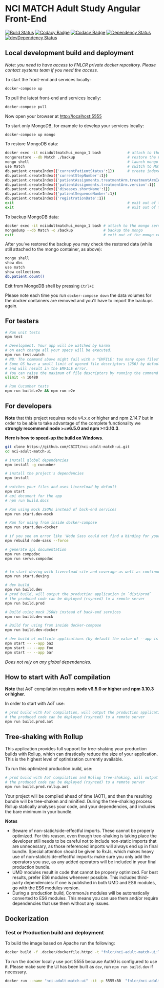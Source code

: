 # NCI MATCH Adult Study Angular Front-End

[![Build Status](https://travis-ci.org/CBIIT/nci-adult-match-ui.svg?branch=master)](https://travis-ci.org/CBIIT/nci-adult-match-ui)
[![Codacy Badge](https://api.codacy.com/project/badge/Grade/d0059ed74fc241c3adc2da283aa0b7a9)](https://www.codacy.com/app/matchbox/nci-adult-match-ui?utm_source=github.com&amp;utm_medium=referral&amp;utm_content=CBIIT/nci-adult-match-ui&amp;utm_campaign=Badge_Grade)
[![Codacy Badge](https://api.codacy.com/project/badge/Coverage/d0059ed74fc241c3adc2da283aa0b7a9)](https://www.codacy.com/app/matchbox/nci-adult-match-ui?utm_source=github.com&utm_medium=referral&utm_content=CBIIT/nci-adult-match-ui&utm_campaign=Badge_Coverage)
[![Dependency Status](https://david-dm.org/CBIIT/nci-adult-match-ui.svg)](https://david-dm.org/CBIIT/nci-adult-match-ui)
[![devDependency Status](https://david-dm.org/CBIIT/nci-adult-match-ui/dev-status.svg)](https://david-dm.org/CBIIT/nci-adult-match-ui?type=dev)

## Local development build and deployment

*Note: you need to have access to FNLCR private docker repository. Please contact systems team if you need the access.*

To start the front-end and services locally:

```bash
docker-compose up
```

To pull the latest front-end and services locally:

```bash
docker-compose pull
```

Now open your browser at [http://localhost:5555](http://localhost:5555)

To start only MongoDB, for example to develop your services locally:

```bash
docker-compose up mongo
```

To restore MongoDB data:

```bash
docker exec -it nciadultmatchui_mongo_1 bash            # attach to the mongo service of your docker-compose
mongorestore --db Match ./backup                        # restore the mongo dump
mongo shell                                             # launch mongo shell
use Match                                               # switch to Match database
db.patient.createIndex({'currentPatientStatus':1})      # create indexes
db.patient.createIndex({'currentStepNumber':1})
db.patient.createIndex({'patientAssignments.treatmentArm.treatmentArmId':1})
db.patient.createIndex({'patientAssignments.treatmentArm.version':1})
db.patient.createIndex({'diseases.shortName':1})
db.patient.createIndex({'patientSequenceNumber':1})
db.patient.createIndex({'registrationDate':1})
exit                                                    # exit out of the mongo shell
exit                                                    # exit out of the mongo container into your terminal
```

To backup MongoDB data:

```bash
docker exec -it nciadultmatchui_mongo_1 bash # attach to the mongo service of your docker-compose
mongodump --db Match -o /backup              # backup the mongo
exit                                         # exit out of the mongo container into your terminal
```

After you've restored the backup you may check the restored data (while still attached to the mongo container, as above):

```bash
mongo shell
show dbs
use match
show collections
db.patient.count()
```

Exit from MongoDB shell by pressing `Ctrl+C`

Please note each time you run `docker-compose down` the data volumes for the docker containers are removed and you'll have to import the backups again.

## For testers

```bash
# Run unit tests
npm test

# Development. Your app will be watched by karma
# on each change all your specs will be executed.
npm run test.watch
# NB: The command above might fail with a "EMFILE: too many open files" error.
# Some OS have a small limit of opened file descriptors (256) by default
# and will result in the EMFILE error.
# You can raise the maximum of file descriptors by running the command below:
ulimit -n 10480

# Run Cucumber tests
npm run build.e2e && npm run e2e
```

## For developers

**Note** that this project requires node v4.x.x or higher and npm 2.14.7 but in order to be able to take advantage of the complete functionality we **strongly recommend node >=v6.5.0 and npm >=3.10.3**.

**Here is how to [speed-up the build on Windows](https://github.com/mgechev/angular-seed/wiki/Speed-up-the-build-on-Windows)**.

```bash
git clone https://github.com/CBIIT/nci-adult-match-ui.git
cd nci-adult-match-ui

# install global dependencies
npm install -g cucumber

# install the project's dependencies
npm install

# watches your files and uses livereload by default
npm start
# api document for the app
# npm run build.docs

# Run using mock JSONs instead of back-end services
npm run start.dev-mock

# Run for using from inside docker-compose
npm run start.dev-docker

# if you see an error like 'Node Sass could not find a binding for your current environment'
npm rebuild node-sass --force

# generate api documentation
npm run compodoc
npm run serve.compodoc


# to start deving with livereload site and coverage as well as continuous testing
npm run start.deving

# dev build
npm run build.dev
# prod build, will output the production application in `dist/prod`
# the produced code can be deployed (rsynced) to a remote server
npm run build.prod

# Build using mock JSONs instead of back-end services
npm run build.dev-mock

# Build for using from inside docker-compose
npm run build.dev-docker

# dev build of multiple applications (by default the value of --app is "app")
npm start -- --app baz
npm start -- --app foo
npm start -- --app bar
```
_Does not rely on any global dependencies._

## How to start with AoT compilation

**Note** that AoT compilation requires **node v6.5.0 or higher** and **npm 3.10.3 or higher**.

In order to start with AoT use:

```bash
# prod build with AoT compilation, will output the production application in `dist/prod`
# the produced code can be deployed (rsynced) to a remote server
npm run build.prod.aot
```

## Tree-shaking with Rollup

This application provides full support for tree-shaking your production builds with Rollup, which can drastically reduce the size of your application. This is the highest level of optimization currently available.

To run this optimized production build, use: 

```bash
# prod build with AoT compilation and Rollup tree-shaking, will output the production application in `dist/prod`
# the produced code can be deployed (rsynced) to a remote server
npm run build.prod.rollup.aot
```

Your project will be compiled ahead of time (AOT), and then the resulting bundle will be tree-shaken and minified. During the tree-shaking process Rollup statically analyses your code, and your dependencies, and includes the bare minimum in your bundle.

**Notes** 
- Beware of non-static/side-effectful imports. These cannot be properly optimized. For this reason, even though tree-shaking is taking place the developer still needs to be careful not to include non-static imports that are unnecessary, as those referenced imports will always end up in final bundle. Special attention should be given to RxJs, which makes heavy use of non-static/side-effectful imports: make sure you only add the operators you use, as any added operators will be included in your final production bundle.
- UMD modules result in code that cannot be properly optimized. For best results, prefer ES6 modules whenever possible. This includes third-party dependencies: if one is published in both UMD and ES6 modules, go with the ES6 modules version.
- During a production build, CommonJs modules will be automatically converted to ES6 modules. This means you can use them and/or require dependencies that use them without any issues.

## Dockerization

### Test or Production build and deployment

To build the image based on Apache run the following:

```bash
docker build -f .docker/dockerfile.httpd -t "fnlcr/nci-adult-match-ui:latest" .
```

To run the docker locally use port 5555 because Auth0 is configured to use it. Please make sure the UI has been built as `dev`, run `npm run build.dev` if necessary.

```bash
docker run --name "nci-adult-match-ui" -it -p 5555:80  "fnlcr/nci-adult-match-ui:latest"
```
